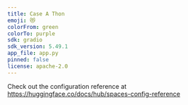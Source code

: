 ```yaml
---
title: Case A Thon
emoji: 😻
colorFrom: green
colorTo: purple
sdk: gradio
sdk_version: 5.49.1
app_file: app.py
pinned: false
license: apache-2.0
---
```


Check out the configuration reference at https://huggingface.co/docs/hub/spaces-config-reference

